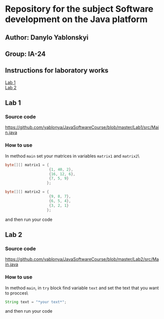 # Repository for the subject Software development on the Java platform
## Author: Danylo Yablonskyi
## Group: IA-24

## Instructions for laboratory works
[Lab 1](#lab-1)\
[Lab 2](#lab-2)

## Lab 1

### Source code 
https://github.com/yablonya/JavaSoftwareCourse/blob/master/Lab1/src/Main.java

### How to use
In method `main` set your matrices in variables `matrix1` and `matrix2`\
```java
byte[][] matrix1 = {
                    {1, 40, 2},
                    {16, 12, 6},
                    {7, 5, 9}
                   };

byte[][] matrix2 = {
                    {9, 8, 7},
                    {6, 5, 4},
                    {3, 2, 1}
                   };
```
and then run your code


## Lab 2

### Source code 
https://github.com/yablonya/JavaSoftwareCourse/blob/master/Lab2/src/Main.java

### How to use
In method `main`, in `try` block find variable `text` and set the text that you want to procces\
```java
String text = "*your text*";
```
and then run your code
